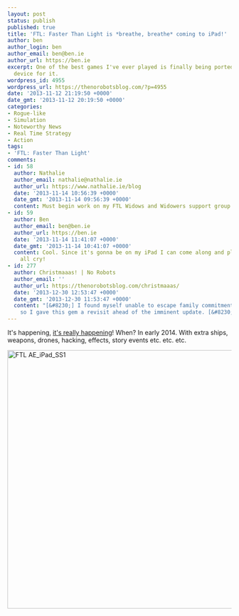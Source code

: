 ```yaml
---
layout: post
status: publish
published: true
title: 'FTL: Faster Than Light is *breathe, breathe* coming to iPad!'
author: ben
author_login: ben
author_email: ben@ben.ie
author_url: https://ben.ie
excerpt: One of the best games I've ever played is finally being ported to the perfect
  device for it.
wordpress_id: 4955
wordpress_url: https://thenorobotsblog.com/?p=4955
date: '2013-11-12 21:19:50 +0000'
date_gmt: '2013-11-12 20:19:50 +0000'
categories:
- Rogue-like
- Simulation
- Noteworthy News
- Real Time Strategy
- Action
tags:
- 'FTL: Faster Than Light'
comments:
- id: 58
  author: Nathalie
  author_email: nathalie@nathalie.ie
  author_url: https://www.nathalie.ie/blog
  date: '2013-11-14 10:56:39 +0000'
  date_gmt: '2013-11-14 09:56:39 +0000'
  content: Must begin work on my FTL Widows and Widowers support group...
- id: 59
  author: Ben
  author_email: ben@ben.ie
  author_url: https://ben.ie
  date: '2013-11-14 11:41:07 +0000'
  date_gmt: '2013-11-14 10:41:07 +0000'
  content: Cool. Since it's gonna be on my iPad I can come along and play while you
    all cry!
- id: 277
  author: Christmaaas! | No Robots
  author_email: ''
  author_url: https://thenorobotsblog.com/christmaaas/
  date: '2013-12-30 12:53:47 +0000'
  date_gmt: '2013-12-30 11:53:47 +0000'
  content: "[&#8230;] I found myself unable to escape family commitments a few times,
    so I gave this gem a revisit ahead of the imminent update. [&#8230;]"
---
```

<p>It's happening, <a href="https://www.ftlgame.com/?p=598" target="_blank">it's really happening</a>! When? In early 2014. With extra ships, weapons, drones, hacking, effects, story events etc. etc. etc.<i><br />
</i></p>
<p><img class="alignnone  wp-image-4956" alt="FTL AE_iPad_SS1" src="assets/uploads/norobots/uploads/2013/11/FTL-AE_iPad_SS1.png" width="580" /></p>
